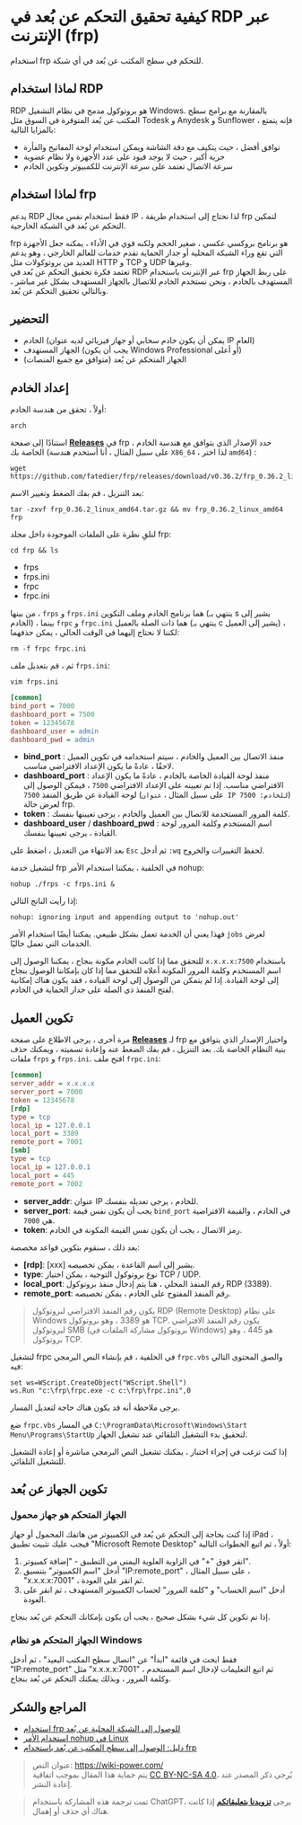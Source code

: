 # كيفية تحقيق التحكم عن بُعد في RDP عبر الإنترنت (frp)

استخدام frp للتحكم في سطح المكتب عن بُعد في أي شبكة.

## لماذا استخدام RDP

RDP هو بروتوكول مدمج في نظام التشغيل Windows. بالمقارنة مع برامج سطح المكتب عن بُعد المتوفرة في السوق مثل Todesk و Anydesk و Sunflower ، فإنه يتمتع بالمزايا التالية:

- توافق أفضل ، حيث يتكيف مع دقة الشاشة ويمكن استخدام لوحة المفاتيح والفأرة
- حرية أكبر ، حيث لا يوجد قيود على عدد الأجهزة ولا نظام عضوية
- سرعة الاتصال تعتمد على سرعة الإنترنت للكمبيوتر وتكوين الخادم

## لماذا استخدام frp

يدعم RDP فقط استخدام نفس مجال IP ، لذا نحتاج إلى استخدام طريقة frp لتمكين التحكم عن بُعد في الشبكة الخارجية.

frp هو برنامج بروكسي عكسي ، صغير الحجم ولكنه قوي في الأداء ، يمكنه جعل الأجهزة التي تقع وراء الشبكة المحلية أو جدار الحماية تقدم خدمات للعالم الخارجي ، وهو يدعم العديد من بروتوكولات مثل HTTP و TCP و UDP وغيرها.  
تعتمد فكرة تحقيق التحكم عن بُعد في RDP عبر الإنترنت باستخدام frp على ربط الجهاز المستهدف بالخادم ، ونحن نستخدم الخادم للاتصال بالجهاز المستهدف بشكل غير مباشر ، وبالتالي تحقيق التحكم عن بُعد.

## التحضير

- الخادم (يمكن أن يكون خادم سحابي أو جهاز فيزيائي لديه عنوان IP العام)
- الجهاز المستهدف (يجب أن يكون Windows Professional أو أعلى)
- الجهاز المتحكم عن بُعد (متوافق مع جميع المنصات)

## إعداد الخادم

أولاً ، تحقق من هندسة الخادم:

```shell
arch
```

استنادًا إلى صفحة [**Releases**](https://github.com/fatedier/frp/releases) في frp ، حدد الإصدار الذي يتوافق مع هندسة الخادم الخاصة بك (على سبيل المثال ، أنا أستخدم هندسة `X86_64` ، لذا اختر `amd64`) :

```shell
wget https://github.com/fatedier/frp/releases/download/v0.36.2/frp_0.36.2_linux_amd64.tar.gz
```

بعد التنزيل ، قم بفك الضغط وتغيير الاسم:

```shell
tar -zxvf frp_0.36.2_linux_amd64.tar.gz && mv frp_0.36.2_linux_amd64 frp
```

لنلقِ نظرة على الملفات الموجودة داخل مجلد frp:

```shell
cd frp && ls
```

- frps
- frps.ini
- frpc
- frpc.ini

من بينها ، `frps` و `frps.ini` هما برنامج الخادم وملف التكوين (ينتهي بـ s يشير إلى الخادم) ، بينما `frpc` و `frpc.ini` هما ذات الصلة بالعميل (ينتهي بـ c يشير إلى العميل) ، لكننا لا نحتاج إليهما في الوقت الحالي ، يمكن حذفهما:

```shell
rm -f frpc frpc.ini
```

ثم ، قم بتعديل ملف `frps.ini`:

```shell
vim frps.ini
```

```ini title="frps.ini"
[common]
bind_port = 7000
dashboard_port = 7500
token = 12345678
dashboard_user = admin
dashboard_pwd = admin
```

- **bind_port** : منفذ الاتصال بين العميل والخادم ، سيتم استخدامه في تكوين العميل لاحقًا ، عادةً ما يكون الإعداد الافتراضي مناسب.
- **dashboard_port** : منفذ لوحة القيادة الخاصة بالخادم ، عادةً ما يكون الإعداد الافتراضي مناسب. إذا تم تعيينه على الإعداد الافتراضي `7500` ، فيمكن الوصول إلى لوحة القيادة عن طريق المنفذ `7500` (على سبيل المثال ، `عنوان IP للخادم: 7500`) لعرض حالة frp.
- **token** : كلمة المرور المستخدمة للاتصال بين العميل والخادم ، يرجى تعيينها بنفسك.
- **dashboard_user** / **dashboard_pwd** : اسم المستخدم وكلمة المرور لوحة القيادة ، يرجى تعيينها بنفسك.

بعد الانتهاء من التعديل ، اضغط على `Esc` ثم أدخل `:wq` لحفظ التغييرات والخروج.

لتشغيل خدمة frp في الخلفية ، يمكننا استخدام الأمر nohup:

```shell
nohup ./frps -c frps.ini &
```

إذا رأيت الناتج التالي:

```shell
nohup: ignoring input and appending output to 'nohup.out'
```

فهذا يعني أن الخدمة تعمل بشكل طبيعي. يمكننا أيضًا استخدام الأمر `jobs` لعرض الخدمات التي تعمل حاليًا.

للتحقق مما إذا كانت الخادم مكونة بنجاح ، يمكننا الوصول إلى `x.x.x.x:7500` باستخدام اسم المستخدم وكلمة المرور المكونة أعلاه للتحقق مما إذا كان بإمكاننا الوصول بنجاح إلى لوحة القيادة. إذا لم يتمكن من الوصول إلى لوحة القيادة ، فقد يكون هناك إمكانية لفتح المنفذ ذي الصلة على جدار الحماية في الخادم.

## تكوين العميل

مرة أخرى ، يرجى الاطلاع على صفحة [**Releases**](https://github.com/fatedier/frp/releases) لـ frp واختيار الإصدار الذي يتوافق مع بنية النظام الخاصة بك. بعد التنزيل ، قم بفك الضغط عنه وإعادة تسميته ، ويمكنك حذف ملفات `frps` و `frps.ini`. افتح ملف `frpc.ini`:

```ini title="frpc.ini"
[common]
server_addr = x.x.x.x
server_port = 7000
token = 12345678
[rdp]
type = tcp
local_ip = 127.0.0.1
local_port = 3389
remote_port = 7001
[smb]
type = tcp
local_ip = 127.0.0.1
local_port = 445
remote_port = 7002
```

- **server_addr**: عنوان IP للخادم ، يرجى تعديله بنفسك.
- **server_port**: يجب أن يكون نفس قيمة `bind_port` في الخادم ، والقيمة الافتراضية هي `7000`.
- **token**: رمز الاتصال ، يجب أن يكون نفس القيمة المكونة في الخادم.

بعد ذلك ، سنقوم بتكوين قواعد مخصصة:

- **[rdp]**: [xxx] يشير إلى اسم القاعدة ، يمكن تخصيصه.
- **type**: نوع بروتوكول التوجيه ، يمكن اختيار TCP / UDP.
- **local_port**: رقم المنفذ المحلي ، هنا يتم إدخال منفذ بروتوكول RDP (3389).
- **remote_port**: رقم المنفذ المفتوح على الخادم ، يمكن تخصيصه.

> يكون رقم المنفذ الافتراضي لبروتوكول RDP (Remote Desktop) على نظام Windows هو 3389 ، وهو بروتوكول TCP.
> يكون رقم المنفذ الافتراضي لبروتوكول SMB (بروتوكول مشاركة الملفات في Windows) هو 445 ، وهو بروتوكول TCP.

لتشغيل frpc في الخلفية ، قم بإنشاء النص البرمجي `frpc.vbs` والصق المحتوى التالي فيه:

```vbscript title="frpc.vbs"
set ws=WScript.CreateObject("WScript.Shell")
ws.Run "c:\frp\frpc.exe -c c:\frp\frpc.ini",0
```

يرجى ملاحظة أنه قد يكون هناك حاجة لتعديل المسار.

ضع `frpc.vbs` في المسار `C:\ProgramData\Microsoft\Windows\Start Menu\Programs\StartUp` لتحقيق بدء التشغيل التلقائي عند تشغيل الجهاز.

إذا كنت ترغب في إجراء اختبار ، يمكنك تشغيل النص البرمجي مباشرة أو إعادة التشغيل للتشغيل التلقائي.

## تكوين الجهاز عن بُعد

### الجهاز المتحكم هو جهاز محمول

إذا كنت بحاجة إلى التحكم عن بُعد في الكمبيوتر من هاتفك المحمول أو جهاز iPad ، فيجب عليك تثبيت تطبيق "Microsoft Remote Desktop" أولاً ، ثم اتبع الخطوات التالية:

1. انقر فوق "+" في الزاوية العلوية اليمنى من التطبيق - "إضافة كمبيوتر".
2. أدخل "اسم الكمبيوتر" بتنسيق "IP:remote_port" ، على سبيل المثال ، "x.x.x.x:7001" ، ثم انقر على العودة.
3. أدخل "اسم الحساب" و "كلمة المرور" لحساب الكمبيوتر المستهدف ، ثم انقر على العودة.

إذا تم تكوين كل شيء بشكل صحيح ، يجب أن يكون بإمكانك التحكم عن بُعد بنجاح.

### الجهاز المتحكم هو نظام Windows

فقط ابحث في قائمة "ابدأ" عن "اتصال سطح المكتب البعيد" ، ثم أدخل "IP:remote_port" مثل "x.x.x.x:7001" ، ثم اتبع التعليمات لإدخال اسم المستخدم وكلمة المرور ، وبذلك يمكنك التحكم عن بُعد بنجاح.

## المراجع والشكر

- [استخدام frp للوصول إلى الشبكة المحلية عن بُعد](https://sspai.com/post/52523)
- [استخدام الأمر nohup في Linux](https://ehlxr.me/2017/01/18/Linux-%E7%9A%84-nohup-%E5%91%BD%E4%BB%A4%E7%9A%84%E7%94%A8%E6%B3%95/)
- [دليل: الوصول إلى سطح المكتب عن بُعد باستخدام frp](https://pa.ci/77.html)

> عنوان النص: <https://wiki-power.com/>  
> يتم حماية هذا المقال بموجب اتفاقية [CC BY-NC-SA 4.0](https://creativecommons.org/licenses/by/4.0/deed.zh)، يُرجى ذكر المصدر عند إعادة النشر.

> تمت ترجمة هذه المشاركة باستخدام ChatGPT، يرجى [**تزويدنا بتعليقاتكم**](https://github.com/linyuxuanlin/Wiki_MkDocs/issues/new) إذا كانت هناك أي حذف أو إهمال.